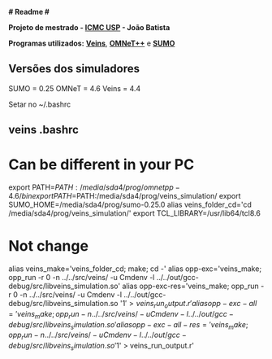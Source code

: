 **# Readme #**

**Projeto de mestrado - [ICMC USP](http://www.icmc.usp.br/) - João Batista**

**Programas utilizados:**
[**Veins**](http://veins.car2x.org/), [**OMNeT++**](http://omnetpp.org/) e [**SUMO**](http://sumo.dlr.de/)

## Versões dos simuladores
SUMO = 0.25
OMNeT = 4.6
Veins = 4.4

Setar no ~/.bashrc

## veins .bashrc
# Can be different in your PC
export PATH=$PATH:/media/sda4/prog/omnetpp-4.6/bin
export PATH=$PATH:/media/sda4/prog/veins_simulation/
export SUMO_HOME=/media/sda4/prog/sumo-0.25.0
alias veins_folder_cd='cd /media/sda4/prog/veins_simulation/'
export TCL_LIBRARY=/usr/lib64/tcl8.6

# Not change
alias veins_make='veins_folder_cd; make; cd -'
alias opp-exc='veins_make; opp_run -r 0 -n ../../src/veins/ -u Cmdenv -l ../../out/gcc-debug/src/libveins_simulation.so'
alias opp-exc-res='veins_make; opp_run -r 0 -n ../../src/veins/ -u Cmdenv -l ../../out/gcc-debug/src/libveins_simulation.so '$1' > veins_run_output.r'
alias opp-exc-all='veins_make; opp_run -n ../../src/veins/ -u Cmdenv -l ../../out/gcc-debug/src/libveins_simulation.so'
alias opp-exc-all-res='veins_make; opp_run -n ../../src/veins/ -u Cmdenv -l ../../out/gcc-debug/src/libveins_simulation.so '$1' > veins_run_output.r'
